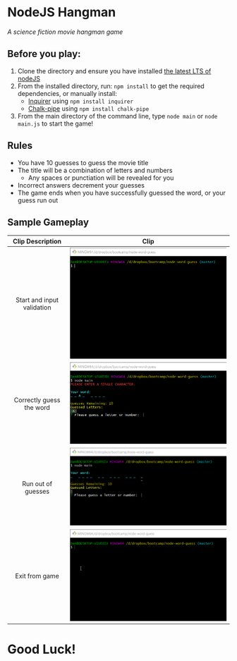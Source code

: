 # NodeJS Hangman
_A science fiction movie hangman game_

## Before you play:
1. Clone the directory and ensure you have installed [the latest LTS of nodeJS](https://nodejs.org/)
2. From the installed directory, run: `npm install` to get the required dependencies, or manually install:
    - [Inquirer](https://www.npmjs.com/package/inquirer) using `npm install inquirer`
    - [Chalk-pipe](https://www.npmjs.com/package/chalk-pipe) using `npm install chalk-pipe`
3. From the main directory of the command line, type `node main` or `node main.js` to start the game!

## Rules
- You have 10 guesses to guess the movie title
- The title will be a combination of letters and numbers
    - Any spaces or punctiation will be revealed for you
- Incorrect answers decrement your guesses
- The game ends when you have successfully guessed the word, or your guess run out

## Sample Gameplay

|Clip Description|Clip|
|:-------:|:-------:|
|Start and input validation|![intro](img/01-entry.gif)|
|Correctly guess the word|![correct](img/02-correct.gif)|
|Run out of guesses|![lose](img/03-lose.gif)|
|Exit from game|![exit](img/04-exit.gif)|

# Good Luck!





